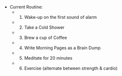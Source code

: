 - Current Routine:
    - 1) Wake-up on the first sound of alarm
    - 2) Take a Cold Shower
    - 3) Brew a cup of Coffee
    - 4) Write Morning Pages as a Brain Dump 
    - 5) Meditate for 20 minutes
    - 6) Exercise (alternate between strength & cardio)
